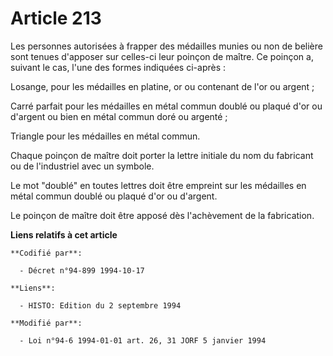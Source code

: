 # Article 213

Les personnes autorisées à frapper des médailles munies ou non de belière sont tenues d'apposer sur celles-ci leur poinçon de
maître. Ce poinçon a, suivant le cas, l'une des formes indiquées ci-après :

Losange, pour les médailles en platine, or ou contenant de l'or ou argent ;

Carré parfait pour les médailles en métal commun doublé ou plaqué d'or ou d'argent ou bien en métal commun doré ou argenté ;

Triangle pour les médailles en métal commun.

Chaque poinçon de maître doit porter la lettre initiale du nom du fabricant ou de l'industriel avec un symbole.

Le mot "doublé" en toutes lettres doit être empreint sur les médailles en métal commun doublé ou plaqué d'or ou d'argent.

Le poinçon de maître doit être apposé dès l'achèvement de la fabrication.

**Liens relatifs à cet article**

	**Codifié par**:

	  - Décret n°94-899 1994-10-17

	**Liens**:

	  - HISTO: Edition du 2 septembre 1994

	**Modifié par**:

	  - Loi n°94-6 1994-01-01 art. 26, 31 JORF 5 janvier 1994

